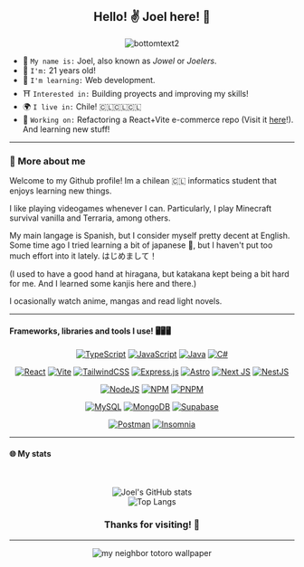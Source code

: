<h2 align="center"> Hello! ✌️ Joel here! 🌠 </h2>

<center>
  
  ![bottomtext2](https://github.com/JoelFaldin/JoelFaldin/assets/135843731/308b07f6-e183-49c6-980d-e6e89026d584)
  
</center>


* 🥝 `My name is:` Joel, also known as _Jowel_ or _Joelers_.
* 🎂 `I'm:` 21 years old!
* 🍃 `I'm learning:` Web development.
* ⛩️ `Interested in:` Building proyects and improving my skills!
* 🌍 `I live in:` Chile! 🇨🇱🇨🇱🇨🇱
* 🔭 `Working on:` Refactoring a React+Vite e-commerce repo (Visit it [here](https://github.com/IgnacioBarraza/BlackSharkWeb)!). And learning new stuff!

----
<h3>🌃 More about me</h3>

Welcome to my Github profile! Im a chilean 🇨🇱 informatics student that enjoys learning new things.

I like playing videogames whenever I can. Particularly, I play Minecraft survival vanilla and Terraria, among others.

My main langage is Spanish, but I consider myself pretty decent at English. Some time ago I tried learning a bit of japanese 🏯, but I haven't put too much effort into it lately. はじめまして！

(I used to have a good hand at hiragana, but katakana kept being a bit hard for me. And I learned some kanjis here and there.)

I ocasionally watch anime, mangas and read light novels.

----

#### Frameworks, libraries and tools I use! 🖥️🖥️🖥️

<div align="center">
  
  [![TypeScript](https://img.shields.io/badge/typescript-%23007ACC.svg?style=for-the-badge&logo=typescript&logoColor=white)](https://www.typescriptlang.org)
  [![JavaScript](https://img.shields.io/badge/javascript-%23323330.svg?style=for-the-badge&logo=javascript&logoColor=%23F7DF1E)](https://developer.mozilla.org/en-US/docs/Web/JavaScript)
  [![Java](https://img.shields.io/badge/java-%23ED8B00.svg?style=for-the-badge&logo=openjdk&logoColor=white)](https://docs.oracle.com/en/java/)
  [![C#](https://img.shields.io/badge/c%23-%23239120.svg?style=for-the-badge&logo=csharp&logoColor=white)](https://learn.microsoft.com/en-us/dotnet/csharp/)

  [![React](https://img.shields.io/badge/react-%2320232a.svg?style=for-the-badge&logo=react&logoColor=%2361DAFB)](https://react.dev)
  [![Vite](https://img.shields.io/badge/vite-%23646CFF.svg?style=for-the-badge&logo=vite&logoColor=white)](https://vitejs.dev)
  [![TailwindCSS](https://img.shields.io/badge/tailwindcss-%2338B2AC.svg?style=for-the-badge&logo=tailwind-css&logoColor=white)](https://tailwindcss.com)
  [![Express.js](https://img.shields.io/badge/express.js-%23404d59.svg?style=for-the-badge&logo=express&logoColor=%2361DAFB)](https://expressjs.com)
  [![Astro](https://img.shields.io/badge/astro-%232C2052.svg?style=for-the-badge&logo=astro&logoColor=white)](https://astro.build)
  [![Next JS](https://img.shields.io/badge/Next-black?style=for-the-badge&logo=next.js&logoColor=white)](https://nextjs.org)
  [![NestJS](https://img.shields.io/badge/nestjs-%23E0234E.svg?style=for-the-badge&logo=nestjs&logoColor=white)](https://nestjs.com)
  
  [![NodeJS](https://img.shields.io/badge/node.js-6DA55F?style=for-the-badge&logo=node.js&logoColor=white)](https://nodejs.org/en)
  [![NPM](https://img.shields.io/badge/NPM-%23CB3837.svg?style=for-the-badge&logo=npm&logoColor=white)](https://www.npmjs.com)
  [![PNPM](https://img.shields.io/badge/pnpm-%234a4a4a.svg?style=for-the-badge&logo=pnpm&logoColor=f69220)](https://pnpm.io)
  
  [![MySQL](https://img.shields.io/badge/mysql-4479A1.svg?style=for-the-badge&logo=mysql&logoColor=white)](https://www.mysql.com)
  [![MongoDB](https://img.shields.io/badge/MongoDB-%234ea94b.svg?style=for-the-badge&logo=mongodb&logoColor=white)](https://www.mongodb.com)
  [![Supabase](https://img.shields.io/badge/Supabase-3ECF8E?style=for-the-badge&logo=supabase&logoColor=white)](https://supabase.com/)
  
  [![Postman](https://img.shields.io/badge/Postman-FF6C37?style=for-the-badge&logo=postman&logoColor=white)](https://www.postman.com/)
  [![Insomnia](https://img.shields.io/badge/Insomnia-black?style=for-the-badge&logo=insomnia&logoColor=5849BE)](https://insomnia.rest/)
  
</div>

----

<h4>🌐 My stats</h4>
</br>

<span align="center">
  
![Joel's GitHub stats](https://github-readme-stats.vercel.app/api?username=JoelFaldin&show_icons=true&theme=dark#gh-dark-mode-only)
<br />
![Top Langs](https://github-readme-stats.vercel.app/api/top-langs/?username=JoelFaldin&layout=compact&theme=dark#gh-dark-mode-only)
  
</span>

<h3 align="center">Thanks for visiting! 👋</h3>

-----

<center>

![my neighbor totoro wallpaper](https://github.com/JoelFaldin/JoelFaldin/assets/135843731/8a5c113c-0010-4890-bef3-31178725b1f4)

</center>
